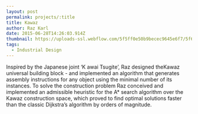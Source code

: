 ```yaml
---
layout: post
permalink: projects/:title
title: Kawaz
author: Raz Karl
date: 2015-06-28T14:26:03.914Z
thumbnail: https://uploads-ssl.webflow.com/5f5ff0e50b9becec9645e6f7/5f62a5612cbd3ad2ccdbce47_Kawaz%20Connection%20Center.gif
tags:
  - Industrial Design
---
```

Inspired by the Japanese joint ‘K​ awai Tsugite​’, Raz designed the ​Kawaz universal building block - and implemented an algorithm that generates assembly instructions for any object using the minimal number of its instances. To solve the construction problem Raz conceived and implemented an admissible heuristic for the ​A* search algorithm over the Kawaz construction space, which proved to find optimal solutions faster than the classic Dijkstra’s algorithm by orders of magnitude.